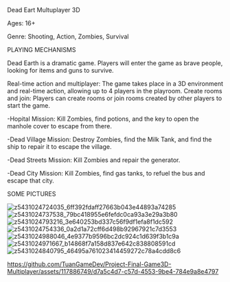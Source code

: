 Dead Eart Multuplayer 3D

Ages: 16+

Genre: Shooting, Action, Zombies, Survival

PLAYING MECHANISMS

Dead Earth is a dramatic game. Players will enter the game as brave people, looking for items and guns to survive.

Real-time action and multiplayer: The game takes place in a 3D environment and real-time action, allowing up to 4 players in the playroom.
Create rooms and join: Players can create rooms or join rooms created by other players to start the game.

-Hopital Mission: Kill Zombies, find potions, and the key to open the manhole cover to escape from there.

-Dead Village Mission: Destroy Zombies, find the Milk Tank, and find the ship to repair it to escape the village.

-Dead Streets Mission: Kill Zombies and repair the generator.

-Dead City Mission: Kill Zombies, find gas tanks, to refuel the bus and escape that city.

SOME PICTURES

![z5431024724035_6ff392fdaff27663b043e44893a74285](https://github.com/TuanGameDev/Project-Final-Game3D-Multiplayer/assets/117886749/40bd9ce8-6c2a-47fd-87bc-27fd541758d2)
![z5431024737538_79bc418955e6fefdc0ca93a3e29a3b80](https://github.com/TuanGameDev/Project-Final-Game3D-Multiplayer/assets/117886749/8d39f43d-711b-4c03-97bf-aaa980e90ff7)
![z5431024793216_3e640253bd337c56f9df1efa8f1dc592](https://github.com/TuanGameDev/Project-Final-Game3D-Multiplayer/assets/117886749/2013b369-fece-4153-88b8-8b804f985060)
![z5431024754336_0a2d1a72cff6d498b92967921c7d3553](https://github.com/TuanGameDev/Project-Final-Game3D-Multiplayer/assets/117886749/953a52b3-1e9d-4fa0-a074-9c62a0cc52c3)
![z5431024988046_4e9377b9596bc2dc924c1d639f3b1c9a](https://github.com/TuanGameDev/Project-Final-Game3D-Multiplayer/assets/117886749/f4b34b4f-866a-49de-8371-bc246cfbb1f8)
![z5431024971667_b14868f7a158d837e642c838808591cd](https://github.com/TuanGameDev/Project-Final-Game3D-Multiplayer/assets/117886749/2458188e-ac5d-4587-8697-800a82c6258b)
![z5431024840795_46495a761023414459272c78a4cdd8c6](https://github.com/TuanGameDev/Project-Final-Game3D-Multiplayer/assets/117886749/444ce985-4ef2-49cb-b530-18e39100ae0d)

https://github.com/TuanGameDev/Project-Final-Game3D-Multiplayer/assets/117886749/d7a5c4d7-c57d-4553-9be4-784e9a8e4797
